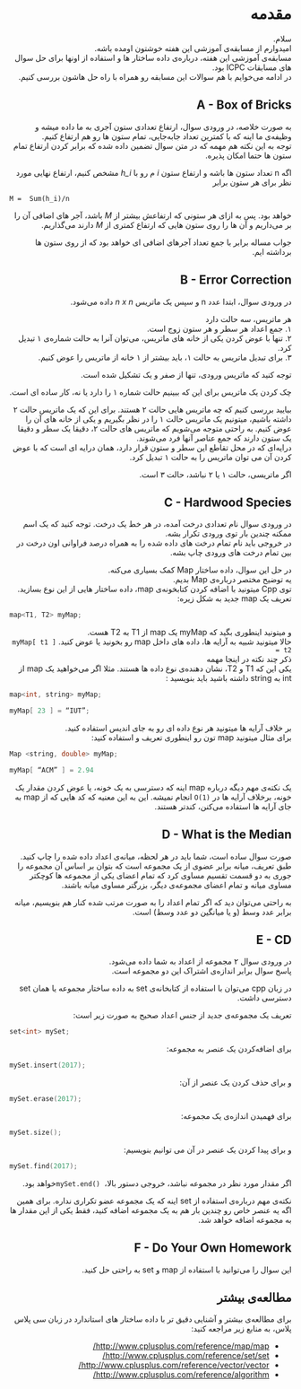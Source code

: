 <div dir="rtl">

# مقدمه

سلام.  
امیدوارم از مسابقه‌ی آموزشی این هفته خوشتون اومده باشه.  
مسابقه‌ی آموزشی این هفته، درباره‌ی داده ساختار ها و استفاده از اونها برای حل سوال های مسابقات ICPC بود.  
در ادامه می‌خوایم با هم سوالات این مسابقه رو همراه با راه حل هاشون بررسی کنیم.  
  
## A - Box of Bricks
به صورت خلاصه، در ورودی سوال، ارتفاع تعدادی ستون آجری به ما داده میشه و وظیفه‌ی ما اینه که با کمترین تعداد جا‌به‌جایی، تمام ستون ها رو هم ارتفاع کنیم.  
توجه به این نکته هم مهمه که در متن سوال تضمین داده شده که برابر کردن ارتفاع تمام ستون ها حتما امکان پذیره.  
  
اگه n تعداد ستون ها باشه و ارتفاع ستون _i_ م رو با _h_i_ مشخص کنیم، ارتفاع نهایی مورد نظر برای هر ستون برابر

<div dir="ltr">

```
M =  Sum(h_i)/n
```

</div>

خواهد بود. پس به ازای هر ستونی که ارتفاعش بیشتر از _M_ باشد، آجر های اضافی آن را بر می‌داریم و آن ها را روی ستون هایی که ارتفاع کمتری از _M_ دارند می‌گذاریم.  
  
جواب مساله برابر با جمع تعداد آجر‌های اضافی ای خواهد بود که از روی ستون ها برداشته ایم.  
  
  
  
## B - Error Correction
در ورودی سوال، ابتدا عدد n و سپس یک ماتریس _n x n_ داده می‌شود.  
  
هر ماتریس، سه حالت دارد  
۱. جمع اعداد هر سطر و هر ستون زوج است.  
۲. تنها با عوض کردن یکی از خانه های ماتریس، می‌توان آنرا به حالت شماره‌ی ۱ تبدیل کرد.  
۳. برای تبدیل ماتریس به حالت ۱، باید بیشتر از ۱ خانه از ماتریس را عوض کنیم.  
  
توجه کنید که ماتریس ورودی، تنها از صفر و یک تشکیل شده است.  
  
چک کردن یک ماتریس برای این که ببینیم حالت شماره ۱ را دارد یا نه، کار ساده ای است.  
  
بیایید بررسی کنیم که چه ماتریس هایی حالت ۲ هستند. برای این که یک ماتریس حالت ۲ داشته باشیم، میتونیم یک ماتریس حالت ۱ را در نظر بگیریم و یکی از خانه های آن را عوض کنیم.
به راحتی متوجه می‌شویم که ماتریس های حالت ۲، دقیقا یک سطر و دقیقا یک ستون دارند که جمع عناصر آنها فرد می‌شوند.  
درایه‌ای که در محل تقاطع این سطر و ستون قرار دارد، همان درایه ای است که با عوض کردن آن می توان ماتریس را به حالت ۱ تبدیل کرد.  
  
اگر ماتریسی، حالت ۱ یا ۲ نباشد، حالت ۳ است.  
  
  
## C - Hardwood Species
در ورودی سوال نام تعدادی درخت آمده، در هر خط یک درخت. توجه کنید که یک اسم ممکنه چندین بار توی ورودی تکرار بشه.  
در خروجی باید نام تمام درخت های داده شده را به همراه درصد فراوانی اون درخت در بین تمام درخت های ورودی چاپ بشه.  
  
در حل این سوال، داده ساختار Map کمک بسیاری می‌کنه.  
یه توضیح مختصر درباره‌ی Map بدیم.  
توی Cpp میتونید با اضافه کردن کتابخونه‌ی map، داده ساختار هایی از این نوع بسازید.  
تعریف یک map جدید به شکل زیره:  
<div dir="ltr">

```cpp
map<T1, T2> myMap;
```

</div>

و میتونید اینطوری بگید که myMap یک map از T1 به T2 هست.  
حالا میتونید شبیه به آرایه ها، داده های داخل map رو بخونید یا عوض کنید. `myMap[ t1 ] = t2`  
ذکر چند نکته در اینجا مهمه  
یکی این که T1 و T2، نشان دهنده‌ی نوع داده ها هستند. مثلا اگر می‌خواهید یک map از int به string داشته باشید باید بنویسید :  
<div dir="ltr">

```cpp
map<int, string> myMap;

myMap[ 23 ] = “IUT”;
```

</div>

بر خلاف آرایه ها میتونید هر نوع داده ای رو به جای اندیس استفاده کنید.  
برای مثال میتونید map تون رو اینطوری تعریف و استفاده کنید:  
<div dir="ltr">

```cpp
Map <string, double> myMap;

myMap[ “ACM” ] = 2.94
```

</div>

یک نکته‌ی مهم دیگه درباره map اینه که دسترسی به یک خونه، یا عوض کردن مقدار یک خونه، برخلاف آرایه ها در `O(1)` انجام نمیشه. این به این معنیه که کد هایی که از map به جای آرایه ها استفاده می‌کنن، کندتر هستند.  
  
  
## D - What is the Median
صورت سوال ساده است، شما باید در هر لحظه، میانه‌ی اعداد داده شده را چاپ کنید.  
طبق تعریف، میانه برابر عضوی از یک مجموعه است که بتوان بر اساس آن مجموعه را جوری به دو قسمت تقسیم مساوی کرد که تمام اعضای یکی از مجموعه ها کوچکتر مساوی میانه و تمام اعضای مجموعه‌ی دیگر، بزرگتر مساوی میانه باشند.  
  
به راحتی می‌توان دید که اگر تمام اعداد را به صورت مرتب شده کنار هم بنویسیم، میانه برابر عدد وسط (و یا میانگین دو عدد وسط) است.  
  
 
## E - CD
در ورودی سوال ۲ مجموعه از اعداد به شما داده می‌شود.  
پاسخ سوال برابر اندازه‌ی اشتراک این دو مجموعه است.  
  
در زبان cpp می‌توان با استفاده از کتابخانه‌ی set به داده ساختار مجموعه یا همان set دسترسی داشت.  
  
تعریف یک مجموعه‌ی جدید از جنس اعداد صحیح به صورت زیر است:  
<div dir="ltr">

```cpp
set<int> mySet;
```

</div>
برای اضافه‌کردن یک عنصر به مجموعه:  
<div dir="ltr">

```cpp
mySet.insert(2017);
```

</div>
و برای حذف کردن یک عنصر از آن:  
<div dir="ltr">

```cpp
mySet.erase(2017);
```

</div>
برای فهمیدن اندازه‌ی یک مجموعه:  
<div dir="ltr">

```cpp
mySet.size();
```

</div>
و برای پیدا کردن یک عنصر در آن می توانیم بنویسیم:  
<div dir="ltr">

```cpp
mySet.find(2017);
```

</div>

اگر مقدار مورد نظر در مجموعه نباشد، خروجی دستور بالا، <span dir="ltr"> `mySet.end()` </span> خواهد بود.  
  
نکته‌ی مهم درباره‌ی استفاده از set اینه که یک مجموعه عضو تکراری نداره. برای همین اگه یه عنصر خاص رو چندین بار هم به یک مجموعه اضافه کنید، فقط یکی از این مقدار ها به مجموعه اضافه خواهد شد.  
  
## F - Do Your Own Homework
این سوال را می‌توانید با استفاده از map و set به راحتی حل کنید.

## مطالعه‌ی بیشتر
برای مطالعه‌ی بیشتر و آشنایی دقیق تر با داده ساختار های استاندارد در زبان سی پلاس پلاس، به منابع زیر مراجعه کنید:  

- http://www.cplusplus.com/reference/map/map/
- http://www.cplusplus.com/reference/set/set/
- http://www.cplusplus.com/reference/vector/vector/
- http://www.cplusplus.com/reference/algorithm/

</div>
